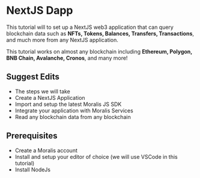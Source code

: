 # NextJS Dapp

This tutorial will to set up a NextJS web3 application that can query blockchain data such as **NFTs, Tokens, Balances, Transfers, Transactions**, and much more from any NextJS application.

This tutorial works on almost any blockchain including **Ethereum, Polygon, BNB Chain, Avalanche, Cronos**, and many more!

## Suggest Edits
- The steps we will take
- Create a NextJS Application
- Import and setup the latest Moralis JS SDK
- Integrate your application with Moralis Services
- Read any blockchain data from any blockchain

## Prerequisites
- Create a Moralis account
- Install and setup your editor of choice (we will use VSCode in this tutorial)
- Install NodeJs
